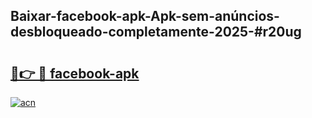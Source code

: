## Baixar-facebook-apk-Apk-sem-anúncios-desbloqueado-completamente-2025-#r20ug

# <h2><a href="https://ainizakaria.my?title=facebook-apk&ref=20M">🔗👉 🔴 facebook-apk</a></h2>

[![acn](https://github.com/user-attachments/assets/0f9c940e-d8b0-45ae-aac7-cd30a18b3e1c)](https://ainizakaria.my?title=facebook-apk&ref=20M)

